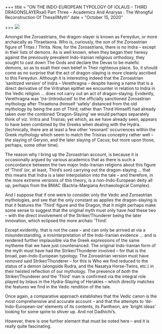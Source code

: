 +++
title = "ON THE INDO-EUROPEAN TYPOLOGY OF IOLAUS – THIRD DRAGONSLAYERxa0 Part Three – Academics And Anaryas : The Wrongful Reconstruction Of Thexa0Myth"
date = "October 15, 2020"

+++
![](https://aryaakasha.files.wordpress.com/2020/10/cpr9vfpwgauvh3c.jpg?w=1024)

Amongst the Zoroastrians, the dragon-slayer is known as Fereydun, or
more archaically as Thraetaona. Who is, curiously, the *son* of the
Zoroastrian figure of Tritas / Thrita. Now, for the Zoroastrians, there
is no Indra – except in their lists of demons. As is well known, when
they began their heresy against the previously prevalent Indo-Iranian
religious orthodoxy, they sought to cast down The Gods and declare the
Devas to be malefic demons, so as to exalt their own belief in Their
righteous place. So, it should come as no surprise that the act of
dragon-slaying is more cleanly ascribed to this Fereydun. Although it is
interesting indeed that the Zoroastrian ‘sanitized version’ of Indra –
Verethragna – despite having a name that is a direct derivative of the
Vritrahan epithet we encounter in relation to Indra in the Vedic
religion … does not carry out an act of dragon-slaying. Evidently,
Verethragna was ‘(re-)introduced’ to the officially sanctioned
Zoroastrian mythology after Thraetona (himself ‘safely’ distanced from
the old mythology by being the *son* of Third, rather than Third
Himself) had already taken over the combined ‘Dragon-Slaying’ we would
perhaps separately think of viz. Vritra and Trisiras; yet which, as we
have already seen, appears to have been combined by the Greeks when
dealing with the Hydra. \[technically, there are at least a few other
‘resonant’ occurrences within the Greek mythology which seem to match
the Trisiras conceptry rather well – the slaying of Geryon, and the
later slaying of Cacus; but more upon those, perhaps, some other time).

The reason why I bring up the Zoroastrian account, is because it is
occasionally argued by various academics that as there is such a
concordance between the two major Indo-Iranian religions about this
figure of ‘Third’ (or, at least, Third’s son) carrying out the
dragon-slaying … that this means that Indra is a later interpolation
into the tale – and therefore, in the more extreme versions of this
theory, is a non-Indo-European deity all up, perhaps from the BMAC
(Bactria-Margiana Archaeological Complex).

And I suppose that if one were to consider only the Vedic and
Zoroastrian mythologies, and see that the only constant as applies the
dragon-slaying is that it features the ‘Third’ figure and the Dragon,
that it might perhaps make some sense to suggest that the original myth
must only have *had* these two – with the direct involvement of the
Striker/Thunderer being the later innovation, which eclipsed the more
archaic ‘Third’.

Except evidently, that is not the case – and can only be arrived at via
a misunderstanding, a misinterpretation of the Indo-Iranian evidence …
and is rendered further implausible via the Greek expressions of the
same mytheme that we have just countenanced. The original Indo-Iranian
form of the myth must have had the Striker/Thunderer involved – for that
is the broad, pan-Indo-European typology. The Zoroastrian version must
have *removed* said Striker/Thunderer – for this is Who we find reduced
to the status of a demon (alongside Rudra, and the Nasatya Horse-Twins,
etc.) in their twisted reflection of our mythology. The presence of
*both* the Striker/Thunderer *and* the ‘Third’ man is confirmed via the
integral role played by Iolaus in the Hydra-Slaying of Herakles – which
directly matches the features we find in the Vedic rendition of the
tale.

Once again, a comparative approach establishes that the Vedic canon is
the most comprehensive and accurate account – and that the attempts to
‘de-Indo-European-ize’ elements of its contents, its Pantheon, are
‘bright ideas’ looking for some spine to shiver up. And not Dadhichi’s.

However, there is one further element that must be noted here – and it
is really quite fascinating.
